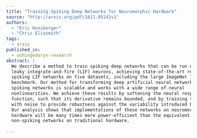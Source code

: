 ```yaml
---
title: "Training Spiking Deep Networks for Neuromorphic Hardware"
source: "http://arxiv.org/pdf/1611.05141v1"
authors:
  - "Eric Hunsberger"
  - "Chris Eliasmith"
tags:
  - arxiv
published_in:
  - unhingedoryx-research
abstract: |
  We describe a method to train spiking deep networks that can be run using
  leaky integrate-and-fire (LIF) neurons, achieving state-of-the-art results for
  spiking LIF networks on five datasets, including the large ImageNet ILSVRC-2012
  benchmark. Our method for transforming deep artificial neural networks into
  spiking networks is scalable and works with a wide range of neural
  nonlinearities. We achieve these results by softening the neural response
  function, such that its derivative remains bounded, and by training the network
  with noise to provide robustness against the variability introduced by spikes.
  Our analysis shows that implementations of these networks on neuromorphic
  hardware will be many times more power-efficient than the equivalent
  non-spiking networks on traditional hardware.
  
---
```

